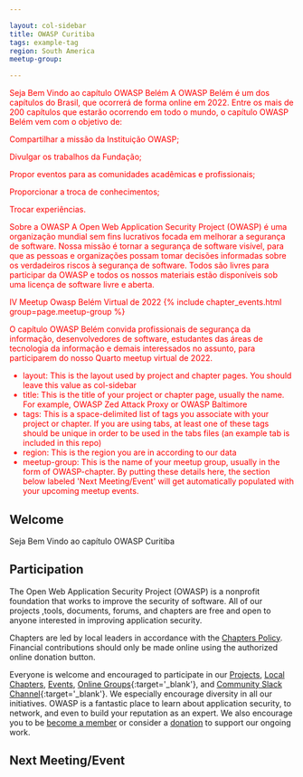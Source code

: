 ```yaml
---

layout: col-sidebar
title: OWASP Curitiba
tags: example-tag
region: South America
meetup-group:

---
```


<div style='color:red;'>

Seja Bem Vindo ao capítulo OWASP Belém
A OWASP Belém é um dos capítulos do Brasil, que ocorrerá de forma online em 2022. Entre os mais de 200 capítulos que estarão ocorrendo em todo o mundo, o capítulo OWASP Belém vem com o objetivo de:

Compartilhar a missão da Instituição OWASP;

Divulgar os trabalhos da Fundação;

Propor eventos para as comunidades acadêmicas e profissionais;

Proporcionar a troca de conhecimentos;

Trocar experiências.

Sobre a OWASP
A Open Web Application Security Project (OWASP) é uma organização mundial sem fins lucrativos focada em melhorar a segurança de software. Nossa missão é tornar a segurança de software visível, para que as pessoas e organizações possam tomar decisões informadas sobre os verdadeiros riscos à segurança de software. Todos são livres para participar da OWASP e todos os nossos materiais estão disponíveis sob uma licença de software livre e aberta.

IV Meetup Owasp Belém Virtual de 2022
{% include chapter_events.html group=page.meetup-group %}

O capítulo OWASP Belém convida profissionais de segurança da informação, desenvolvedores de software, estudantes das áreas de tecnologia da informação e demais interessados no assunto, para participarem do nosso Quarto meetup virtual de 2022.
<ul>
<li>layout: This is the layout used by project and chapter pages.  You should leave this value as col-sidebar</li>

<li>title: This is the title of your project or chapter page, usually the name.  For example, OWASP Zed Attack Proxy or OWASP Baltimore</li>

<li>tags: This is a space-delimited list of tags you associate with your project or chapter.  If you are using tabs, at least one of these tags should be unique in order to be used in the tabs files (an example tab is included in this repo) </li>

<li>region: This is the region you are in according to our data</li>

<li>meetup-group: This is the name of your meetup group, usually in the form of OWASP-chapter.  By putting these details here, the section below labeled 'Next Meeting/Event' will get automatically populated with your upcoming meetup events.</li>
</ul>

</div>

## Welcome
Seja Bem Vindo ao capítulo OWASP Curitiba

## Participation
The Open Web Application Security Project (OWASP) is a nonprofit foundation that works to improve the security of software. All of our projects ,tools, documents, forums, and chapters are free and open to anyone interested in improving application security. 

Chapters are led by local leaders in accordance with the [Chapters Policy](/www-policy/operational/chapters). Financial contributions should only be made online using the authorized online donation button. 

Everyone is welcome and encouraged to participate in our [Projects](/projects/), [Local Chapters](/chapters/), [Events](/events/), [Online Groups](https://groups.google.com/a/owasp.com/){:target='_blank'}, and [Community Slack Channel](https://owasp.slack.com/){:target='_blank'}. We especially encourage diversity in all our initiatives. OWASP is a fantastic place to learn about application security, to network, and even to build your reputation as an expert. We also encourage you to be [become a member](/membership/) or consider a [donation](/donate/) to support our ongoing work.

Next Meeting/Event <!-- You should keep this section as it will populate your meetup events -->
---------------------

